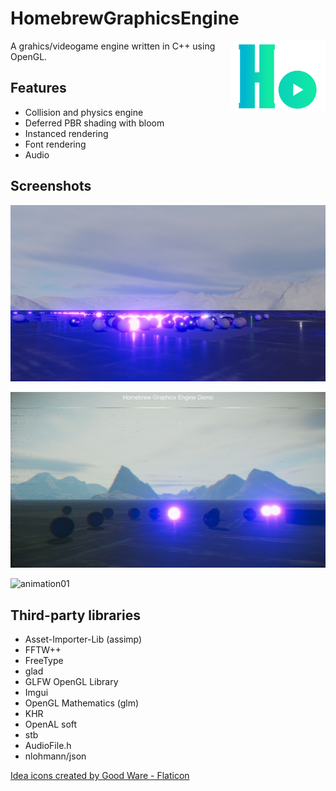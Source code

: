 # HomebrewGraphicsEngine


<img src="Resources/Icons/HoGraEngineLogo.png" alt="HoGraEngine logo" width="30%" style="float: right;"/>

A grahics/videogame engine written in C++ using OpenGL.


## Features
- Collision and physics engine
- Deferred PBR shading with bloom
- Instanced rendering
- Font rendering
- Audio

## Screenshots

![screenshot01](Documentation/Screenshots/2022-07-25_01.jpg)

![screenshot02](Documentation/Screenshots/2022-09-17_vhs.jpg)

![animation01](Documentation/Screenshots/pixelsandclip.gif)


## Third-party libraries

- Asset-Importer-Lib (assimp)
- FFTW++
- FreeType
- glad
- GLFW OpenGL Library
- Imgui
- OpenGL Mathematics (glm)
- KHR
- OpenAL soft
- stb
- AudioFile.h
- nlohmann/json


<a href="https://www.flaticon.com/free-icons/idea" title="idea icons">Idea icons created by Good Ware - Flaticon</a>
